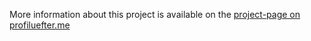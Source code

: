More information about this project is available on the [project-page on profiluefter.me](https://profiluefter.me/projects/moodle-plugin)